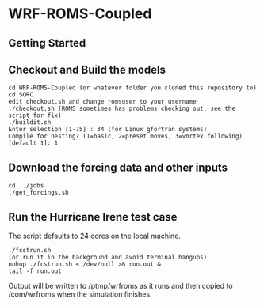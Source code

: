 # WRF-ROMS-Coupled

## Getting Started

## Checkout and Build the models

``` Shell
cd WRF-ROMS-Coupled (or whatever folder you cloned this repository to)
cd SORC
edit checkout.sh and change romsuser to your username
./checkout.sh (ROMS sometimes has problems checking out, see the script for fix)
./buildit.sh
Enter selection [1-75] : 34 (for Linux gfortran systems)
Compile for nesting? (1=basic, 2=preset moves, 3=vortex following) [default 1]: 1
```

## Download the forcing data and other inputs
``` Shell
cd ../jobs
./get_forcings.sh 
```

## Run the Hurricane Irene test case
The script defaults to 24 cores on the local machine. 
``` Shell
./fcstrun.sh
(or run it in the background and avoid terminal hangups)
nohup ./fcstrun.sh < /dev/null >& run.out &
tail -f run.out
```
Output will be written to /ptmp/wrfroms as it runs and then copied to /com/wrfroms when the simulation finishes.

